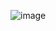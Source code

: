 ![image](https://github.com/watchout254/User-input----PLP/assets/88248852/f11e4199-b9c0-4c6a-a706-a66e17399a12)
